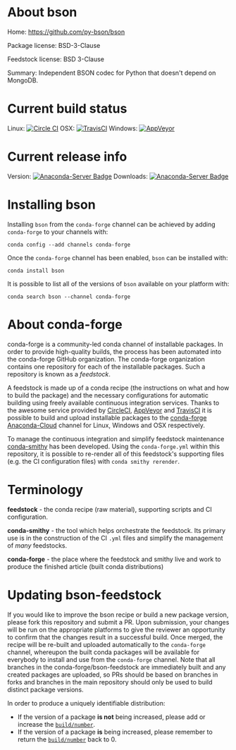 About bson
==========

Home: https://github.com/py-bson/bson

Package license: BSD-3-Clause

Feedstock license: BSD 3-Clause

Summary: Independent BSON codec for Python that doesn't depend on MongoDB.



Current build status
====================

Linux: [![Circle CI](https://circleci.com/gh/conda-forge/bson-feedstock.svg?style=shield)](https://circleci.com/gh/conda-forge/bson-feedstock)
OSX: [![TravisCI](https://travis-ci.org/conda-forge/bson-feedstock.svg?branch=master)](https://travis-ci.org/conda-forge/bson-feedstock)
Windows: [![AppVeyor](https://ci.appveyor.com/api/projects/status/github/conda-forge/bson-feedstock?svg=True)](https://ci.appveyor.com/project/conda-forge/bson-feedstock/branch/master)

Current release info
====================
Version: [![Anaconda-Server Badge](https://anaconda.org/conda-forge/bson/badges/version.svg)](https://anaconda.org/conda-forge/bson)
Downloads: [![Anaconda-Server Badge](https://anaconda.org/conda-forge/bson/badges/downloads.svg)](https://anaconda.org/conda-forge/bson)

Installing bson
===============

Installing `bson` from the `conda-forge` channel can be achieved by adding `conda-forge` to your channels with:

```
conda config --add channels conda-forge
```

Once the `conda-forge` channel has been enabled, `bson` can be installed with:

```
conda install bson
```

It is possible to list all of the versions of `bson` available on your platform with:

```
conda search bson --channel conda-forge
```


About conda-forge
=================

conda-forge is a community-led conda channel of installable packages.
In order to provide high-quality builds, the process has been automated into the
conda-forge GitHub organization. The conda-forge organization contains one repository
for each of the installable packages. Such a repository is known as a *feedstock*.

A feedstock is made up of a conda recipe (the instructions on what and how to build
the package) and the necessary configurations for automatic building using freely
available continuous integration services. Thanks to the awesome service provided by
[CircleCI](https://circleci.com/), [AppVeyor](http://www.appveyor.com/)
and [TravisCI](https://travis-ci.org/) it is possible to build and upload installable
packages to the [conda-forge](https://anaconda.org/conda-forge)
[Anaconda-Cloud](http://docs.anaconda.org/) channel for Linux, Windows and OSX respectively.

To manage the continuous integration and simplify feedstock maintenance
[conda-smithy](http://github.com/conda-forge/conda-smithy) has been developed.
Using the ``conda-forge.yml`` within this repository, it is possible to re-render all of
this feedstock's supporting files (e.g. the CI configuration files) with ``conda smithy rerender``.


Terminology
===========

**feedstock** - the conda recipe (raw material), supporting scripts and CI configuration.

**conda-smithy** - the tool which helps orchestrate the feedstock.
                   Its primary use is in the construction of the CI ``.yml`` files
                   and simplify the management of *many* feedstocks.

**conda-forge** - the place where the feedstock and smithy live and work to
                  produce the finished article (built conda distributions)


Updating bson-feedstock
=======================

If you would like to improve the bson recipe or build a new
package version, please fork this repository and submit a PR. Upon submission,
your changes will be run on the appropriate platforms to give the reviewer an
opportunity to confirm that the changes result in a successful build. Once
merged, the recipe will be re-built and uploaded automatically to the
`conda-forge` channel, whereupon the built conda packages will be available for
everybody to install and use from the `conda-forge` channel.
Note that all branches in the conda-forge/bson-feedstock are
immediately built and any created packages are uploaded, so PRs should be based
on branches in forks and branches in the main repository should only be used to
build distinct package versions.

In order to produce a uniquely identifiable distribution:
 * If the version of a package **is not** being increased, please add or increase
   the [``build/number``](http://conda.pydata.org/docs/building/meta-yaml.html#build-number-and-string).
 * If the version of a package **is** being increased, please remember to return
   the [``build/number``](http://conda.pydata.org/docs/building/meta-yaml.html#build-number-and-string)
   back to 0.
